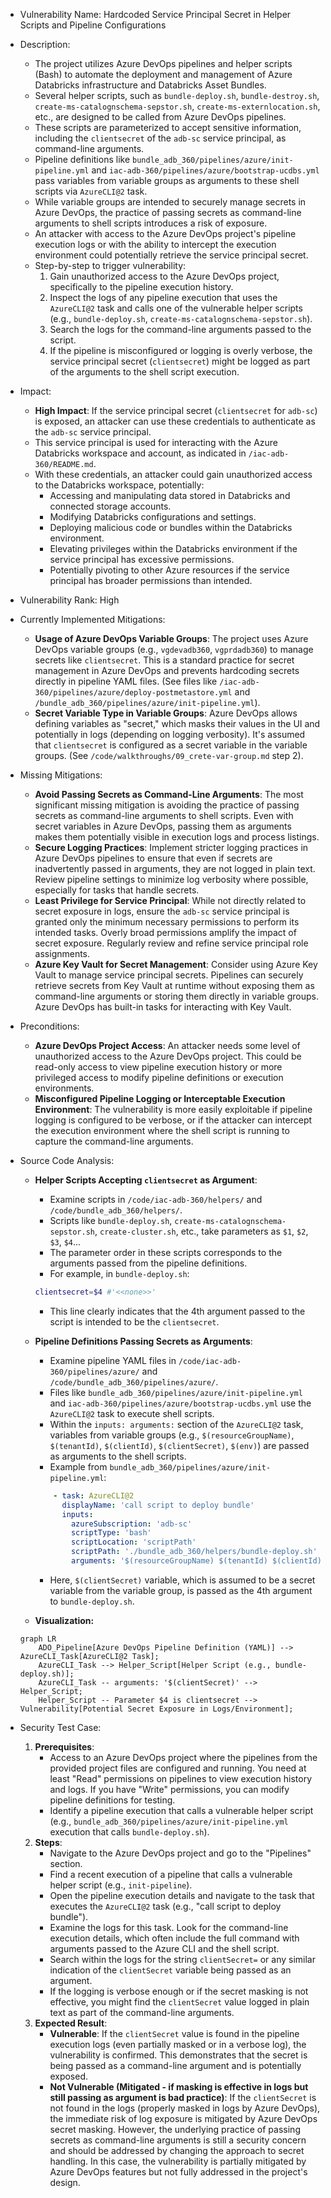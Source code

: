 * Vulnerability Name: Hardcoded Service Principal Secret in Helper Scripts and Pipeline Configurations
* Description:
    * The project utilizes Azure DevOps pipelines and helper scripts (Bash) to automate the deployment and management of Azure Databricks infrastructure and Databricks Asset Bundles.
    * Several helper scripts, such as `bundle-deploy.sh`, `bundle-destroy.sh`, `create-ms-catalognschema-sepstor.sh`, `create-ms-externlocation.sh`, etc., are designed to be called from Azure DevOps pipelines.
    * These scripts are parameterized to accept sensitive information, including the `clientsecret` of the `adb-sc` service principal, as command-line arguments.
    * Pipeline definitions like `bundle_adb_360/pipelines/azure/init-pipeline.yml` and `iac-adb-360/pipelines/azure/bootstrap-ucdbs.yml` pass variables from variable groups as arguments to these shell scripts via `AzureCLI@2` task.
    * While variable groups are intended to securely manage secrets in Azure DevOps, the practice of passing secrets as command-line arguments to shell scripts introduces a risk of exposure.
    * An attacker with access to the Azure DevOps project's pipeline execution logs or with the ability to intercept the execution environment could potentially retrieve the service principal secret.
    * Step-by-step to trigger vulnerability:
        1. Gain unauthorized access to the Azure DevOps project, specifically to the pipeline execution history.
        2. Inspect the logs of any pipeline execution that uses the `AzureCLI@2` task and calls one of the vulnerable helper scripts (e.g., `bundle-deploy.sh`, `create-ms-catalognschema-sepstor.sh`).
        3. Search the logs for the command-line arguments passed to the script.
        4. If the pipeline is misconfigured or logging is overly verbose, the service principal secret (`clientsecret`) might be logged as part of the arguments to the shell script execution.

* Impact:
    * **High Impact**: If the service principal secret (`clientsecret` for `adb-sc`) is exposed, an attacker can use these credentials to authenticate as the `adb-sc` service principal.
    * This service principal is used for interacting with the Azure Databricks workspace and account, as indicated in `/iac-adb-360/README.md`.
    * With these credentials, an attacker could gain unauthorized access to the Databricks workspace, potentially:
        * Accessing and manipulating data stored in Databricks and connected storage accounts.
        * Modifying Databricks configurations and settings.
        * Deploying malicious code or bundles within the Databricks environment.
        * Elevating privileges within the Databricks environment if the service principal has excessive permissions.
        * Potentially pivoting to other Azure resources if the service principal has broader permissions than intended.

* Vulnerability Rank: High
* Currently Implemented Mitigations:
    * **Usage of Azure DevOps Variable Groups**: The project uses Azure DevOps variable groups (e.g., `vgdevadb360`, `vgprdadb360`) to manage secrets like `clientsecret`. This is a standard practice for secret management in Azure DevOps and prevents hardcoding secrets directly in pipeline YAML files. (See files like `/iac-adb-360/pipelines/azure/deploy-postmetastore.yml` and `/bundle_adb_360/pipelines/azure/init-pipeline.yml`).
    * **Secret Variable Type in Variable Groups**: Azure DevOps allows defining variables as "secret," which masks their values in the UI and potentially in logs (depending on logging verbosity). It's assumed that `clientsecret` is configured as a secret variable in the variable groups. (See `/code/walkthroughs/09_crete-var-group.md` step 2).

* Missing Mitigations:
    * **Avoid Passing Secrets as Command-Line Arguments**: The most significant missing mitigation is avoiding the practice of passing secrets as command-line arguments to shell scripts. Even with secret variables in Azure DevOps, passing them as arguments makes them potentially visible in execution logs and process listings.
    * **Secure Logging Practices**: Implement stricter logging practices in Azure DevOps pipelines to ensure that even if secrets are inadvertently passed in arguments, they are not logged in plain text. Review pipeline settings to minimize log verbosity where possible, especially for tasks that handle secrets.
    * **Least Privilege for Service Principal**: While not directly related to secret exposure in logs, ensure the `adb-sc` service principal is granted only the minimum necessary permissions to perform its intended tasks. Overly broad permissions amplify the impact of secret exposure. Regularly review and refine service principal role assignments.
    * **Azure Key Vault for Secret Management**: Consider using Azure Key Vault to manage service principal secrets. Pipelines can securely retrieve secrets from Key Vault at runtime without exposing them as command-line arguments or storing them directly in variable groups. Azure DevOps has built-in tasks for interacting with Key Vault.

* Preconditions:
    * **Azure DevOps Project Access**: An attacker needs some level of unauthorized access to the Azure DevOps project. This could be read-only access to view pipeline execution history or more privileged access to modify pipeline definitions or execution environments.
    * **Misconfigured Pipeline Logging or Interceptable Execution Environment**: The vulnerability is more easily exploitable if pipeline logging is configured to be verbose, or if the attacker can intercept the execution environment where the shell script is running to capture the command-line arguments.

* Source Code Analysis:
    * **Helper Scripts Accepting `clientsecret` as Argument**:
        * Examine scripts in `/code/iac-adb-360/helpers/` and `/code/bundle_adb_360/helpers/`.
        * Scripts like `bundle-deploy.sh`, `create-ms-catalognschema-sepstor.sh`, `create-cluster.sh`, etc., take parameters as `$1`, `$2`, `$3`, `$4`...
        *  The parameter order in these scripts corresponds to the arguments passed from the pipeline definitions.
        *  For example, in `bundle-deploy.sh`:
        ```bash
        clientsecret=$4 #'<<none>>'
        ```
        * This line clearly indicates that the 4th argument passed to the script is intended to be the `clientsecret`.

    * **Pipeline Definitions Passing Secrets as Arguments**:
        * Examine pipeline YAML files in `/code/iac-adb-360/pipelines/azure/` and `/code/bundle_adb_360/pipelines/azure/`.
        * Files like `bundle_adb_360/pipelines/azure/init-pipeline.yml` and `iac-adb-360/pipelines/azure/bootstrap-ucdbs.yml` use the `AzureCLI@2` task to execute shell scripts.
        * Within the `inputs: arguments:` section of the `AzureCLI@2` task, variables from variable groups (e.g., `$(resourceGroupName)`, `$(tenantId)`, `$(clientId)`, `$(clientSecret)`, `$(env)`) are passed as arguments to the shell scripts.
        * Example from `bundle_adb_360/pipelines/azure/init-pipeline.yml`:
        ```yaml
            - task: AzureCLI@2
              displayName: 'call script to deploy bundle'
              inputs:
                azureSubscription: 'adb-sc'
                scriptType: 'bash'
                scriptLocation: 'scriptPath'
                scriptPath: './bundle_adb_360/helpers/bundle-deploy.sh'
                arguments: '$(resourceGroupName) $(tenantId) $(clientId) $(clientSecret) $(env)'
        ```
        *  Here, `$(clientSecret)` variable, which is assumed to be a secret variable from the variable group, is passed as the 4th argument to `bundle-deploy.sh`.

    * **Visualization:**

    ```mermaid
    graph LR
        ADO_Pipeline[Azure DevOps Pipeline Definition (YAML)] --> AzureCLI_Task[AzureCLI@2 Task];
        AzureCLI_Task --> Helper_Script[Helper Script (e.g., bundle-deploy.sh)];
        AzureCLI_Task -- arguments: '$(clientSecret)' --> Helper_Script;
        Helper_Script -- Parameter $4 is clientsecret --> Vulnerability[Potential Secret Exposure in Logs/Environment];
    ```

* Security Test Case:
    1. **Prerequisites**:
        * Access to an Azure DevOps project where the pipelines from the provided project files are configured and running. You need at least "Read" permissions on pipelines to view execution history and logs. If you have "Write" permissions, you can modify pipeline definitions for testing.
        * Identify a pipeline execution that calls a vulnerable helper script (e.g., `bundle_adb_360/pipelines/azure/init-pipeline.yml` execution that calls `bundle-deploy.sh`).
    2. **Steps**:
        * Navigate to the Azure DevOps project and go to the "Pipelines" section.
        * Find a recent execution of a pipeline that calls a vulnerable helper script (e.g., `init-pipeline`).
        * Open the pipeline execution details and navigate to the task that executes the `AzureCLI@2` task (e.g., "call script to deploy bundle").
        * Examine the logs for this task. Look for the command-line execution details, which often include the full command with arguments passed to the Azure CLI and the shell script.
        * Search within the logs for the string `clientSecret=` or any similar indication of the `clientSecret` variable being passed as an argument.
        * If the logging is verbose enough or if the secret masking is not effective, you might find the `clientSecret` value logged in plain text as part of the command-line arguments.
    3. **Expected Result**:
        * **Vulnerable**: If the `clientSecret` value is found in the pipeline execution logs (even partially masked or in a verbose log), the vulnerability is confirmed. This demonstrates that the secret is being passed as a command-line argument and is potentially exposed.
        * **Not Vulnerable (Mitigated - if masking is effective in logs but still passing as argument is bad practice)**: If the `clientSecret` is not found in the logs (properly masked in logs by Azure DevOps), the immediate risk of log exposure is mitigated by Azure DevOps secret masking. However, the underlying practice of passing secrets as command-line arguments is still a security concern and should be addressed by changing the approach to secret handling. In this case, the vulnerability is partially mitigated by Azure DevOps features but not fully addressed in the project's design.
